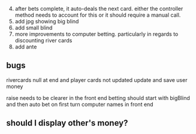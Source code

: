 
4. after bets complete, it auto-deals the next card. either the controller method needs to account for this
or it should require a manual call.
6. add jpg showing big blind
7. add small blind
8. more improvements to computer betting. particularly in regards to discounting river cards
9. add ante


## bugs
rivercards null at end and player cards not updated
update and save user money

raise needs to be clearer in the front end
betting should start with bigBlind and then auto bet on first turn
computer names in front end


## should I display other's money?